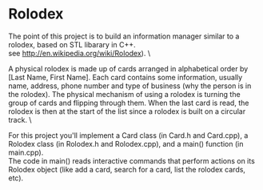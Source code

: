 # Rolodex

The point of this project is to build an information manager similar to a rolodex, based on STL libarary in C++. \
see http://en.wikipedia.org/wiki/Rolodex). \

A physical rolodex is made up of cards arranged in alphabetical order by [Last Name, First Name]. Each card contains some information, usually name, address, phone number and type of business (why the person is in the rolodex). The physical mechanism of using a rolodex is turning the group of cards and flipping through them. When the last card is read, the rolodex is then at the start of the list since a rolodex is built on a circular track. \

For this project you'll implement a Card class (in Card.h and Card.cpp), a Rolodex class (in Rolodex.h and Rolodex.cpp), and a main() function (in main.cpp). \
The code in main() reads interactive commands that perform actions on its Rolodex object (like add a card, search for a card, list the rolodex cards, etc).
